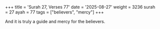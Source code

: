 +++
title = 'Surah 27, Verses 77'
date = '2025-08-27'
weight = 3236
surah = 27
ayah = 77
tags = ["believers", "mercy"]
+++

And it is truly a guide and mercy for the believers.